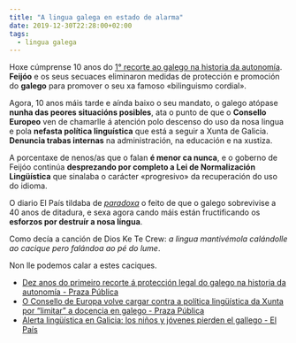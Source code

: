 ```yaml
---
title: "A lingua galega en estado de alarma"
date: 2019-12-30T22:28:00+02:00
tags:
  - lingua galega
---
```


Hoxe cúmprense 10 anos do [1° recorte ao galego na historia da autonomía](https://praza.gal/politica/dez-anos-do-primeiro-recorte-a-proteccion-legal-do-galego-na-historia-da-autonomia). **Feijóo** e os seus secuaces eliminaron medidas de protección e promoción do **galego** para promover o seu xa famoso «bilinguismo cordial».

Agora, 10 anos máis tarde e aínda baixo o seu mandato, o galego atópase **nunha das peores situacións posibles**, ata o punto de que o **Consello Europeo** ven de chamarlle á atención polo descenso do uso da nosa lingua e pola **nefasta política linguística** que está a seguir a Xunta de Galicia. **Denuncia trabas internas** na administración, na educación e na xustiza.

A porcentaxe de nenos/as que o falan **é menor ca nunca**, e o goberno de Feijóo continúa **desprezando por completo a Lei de Normalización Lingüística** que sinalaba o carácter «progresivo» da recuperación do uso do idioma.

O diario El País tildaba de [*paradoxa*](https://twitter.com/ELPAISGalicia/status/1211209598688022528?s=20) o feito de que o galego sobrevivise a 40 anos de ditadura, e sexa agora cando máis están fructificando os **esforzos por destruír a nosa língua**.

Como decía a canción de Dios Ke Te Crew: *a lingua mantivémola calándolle ao cacique pero falándoa ao pé do lume*.

Non lle podemos calar a estes caciques.

* [Dez anos do primeiro recorte á protección legal do galego na historia da autonomía - Praza Pública](https://praza.gal/politica/dez-anos-do-primeiro-recorte-a-proteccion-legal-do-galego-na-historia-da-autonomia)
* [O Consello de Europa volve cargar contra a política lingüística da Xunta por “limitar” a docencia en galego - Praza Pública](https://praza.gal/politica/o-consello-de-europa-volve-cargar-contra-a-politica-linguistica-da-xunta-por-limitar-a-docencia-en-galego)
* [Alerta lingüística en Galicia: los niños y jóvenes pierden el gallego - El País](https://elpais.com/sociedad/2019/12/25/actualidad/1577298134_836789.html)
